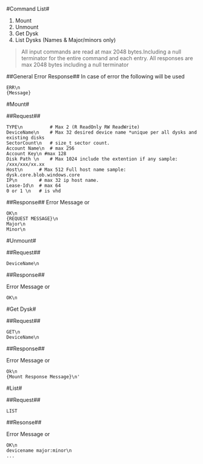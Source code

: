 
#Command List#
1. Mount
2. Unmount
3. Get Dysk
3. List Dysks (Names &  Major/minors only) 

> All input commands are read at max 2048 bytes.Including a null terminator for the entire command and each entry. All responses are max 2048 bytes including a null terminator


##General Error Response##
In case of error the following will be used

```
ERR\n
{Message}
```

#Mount#

##Request##

```
TYPE\n 	     	# Max 2 (R ReadOnly RW ReadWrite)
DeviceName\n 	# Max 32 desired device name *unique per all dysks and existing disks
SectorCount\n   # size_t sector count.
Account Name\n  # max 256
Account Key\n #max 128
Disk Path \n	# Max 1024 include the extention if any sample: /xxx/xxx/xx.xx
Host\n 		# Max 512 Full host name sample: dysk.core.blob.windows.core
IP\n		# max 32 ip host name.
Lease-Id\n	# max 64
0 or 1 \n 	# is vhd
```


##Response##
Error Message or

```
OK\n
{REQUEST MESSAGE}\n
Major\n
Minor\n
```

#Unmount#

##Request##

```
DeviceName\n
```

##Response##

Error Message or 

```
OK\n
```

#Get Dysk#

##Request##

```
GET\n
DeviceName\n
```

##Response##

Error Message or

```
Ok\n
{Mount Response Message}\n'
```

#List#

##Request##

```
LIST
```

##Resonse##

Error Message or

```
OK\n
devicename major:minor\n
...
```
